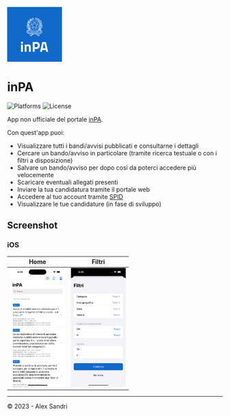 <img src="AppIcon.svg" width="128px" height="128px">

# inPA

![Platforms](https://img.shields.io/badge/platforms-iOS%20%7C%20macOS-lightgrey)
![License](https://img.shields.io/github/license/alex-sandri/inpa-ios)

App non ufficiale del portale [inPA](https://www.inpa.gov.it).

Con quest'app puoi:
- Visualizzare tutti i bandi/avvisi pubblicati e consultarne i dettagli
- Cercare un bando/avviso in particolare (tramite ricerca testuale o con i filtri a disposizione)
- Salvare un bando/avviso per dopo così da poterci accedere più velocemente
- Scaricare eventuali allegati presenti
- Inviare la tua candidatura tramite il portale web
- Accedere al tuo account tramite [SPID](https://www.spid.gov.it)
- Visualizzare le tue candidature (in fase di sviluppo)

## Screenshot

### iOS

| Home | Filtri |
| :-: | :-: |
| <img src="screenshots/home.png" width="128px"> | <img src="screenshots/filters.png" width="128px"> |

---

&copy; 2023 - Alex Sandri
